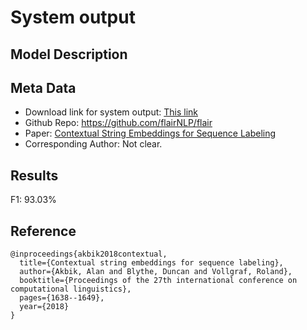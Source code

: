 # System output


## Model Description

## Meta Data
* Download link for system output: [This link](https://drive.google.com/file/d/1K6DspM6vZEmHS44QF6ErVQl9UGHhRUN6/view?usp=sharing)
* Github Repo: https://github.com/flairNLP/flair
* Paper: [Contextual String Embeddings for Sequence Labeling](https://aclanthology.org/C18-1139.pdf)
* Corresponding Author: Not clear.

## Results
F1: 93.03%

## Reference
```
@inproceedings{akbik2018contextual,
  title={Contextual string embeddings for sequence labeling},
  author={Akbik, Alan and Blythe, Duncan and Vollgraf, Roland},
  booktitle={Proceedings of the 27th international conference on computational linguistics},
  pages={1638--1649},
  year={2018}
}
```



